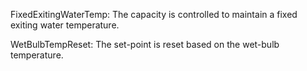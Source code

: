 FixedExitingWaterTemp: The capacity is controlled to maintain a fixed exiting water temperature.

WetBulbTempReset: The set-point is reset based on the wet-bulb temperature.
